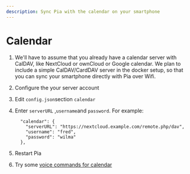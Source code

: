 ```yaml
---
description: Sync Pia with the calendar on your smartphone
---
```


# Calendar

1. We'll have to assume that you already have a calendar server with CalDAV, like NextCloud or ownCloud or Google calendar. We plan to include a simple CalDAV/CardDAV server in the docker setup, so that you can sync your smartphone directly with Pia over Wifi.
2.  Configure the your server account
   1. Edit `config.json`section `calendar`
   2. Enter `serverURL` ,`username`and `password`. For example:

      ```text
        "calendar": {
          "serverURL": "https://nextcloud.example.com/remote.php/dav",
          "username": "fred",
          "password": "wilma"
        },

      ```
3. Restart Pia
4. Try some [voice commands for calendar](../user/calendar.md)

